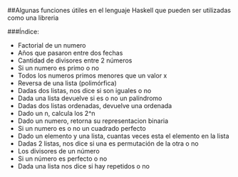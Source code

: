 ##Algunas funciones útiles en el lenguaje Haskell que pueden ser utilizadas como una libreria

###Índice:
- Factorial de un numero
- Años que pasaron entre dos fechas
- Cantidad de divisores entre 2 números
- Si un numero es primo o no
- Todos los numeros primos menores que un valor x
- Reversa de una lista (polimórfica)
- Dadas dos listas, nos dice si son iguales o no
- Dada una lista devuelve si es o no un palíndromo
- Dadas dos listas ordenadas, devuelve una ordenada
- Dado un n, calcula los 2^n
- Dado un numero, retorna su representacion binaria
- Si un numero es o no un cuadrado perfecto
- Dado un elemento y una lista, cuantas veces esta el elemento en la lista
- Dadas 2 listas, nos dice si una es permutación de la otra o no
- Los divisores de un número
- Si un número es perfecto o no
- Dada una lista nos dice si hay repetidos o no
